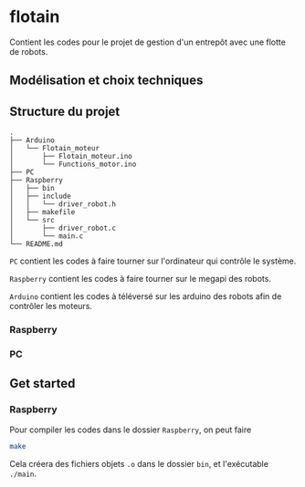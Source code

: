# flotain

Contient les codes pour le projet de gestion d'un entrepôt avec une flotte de robots.

## Modélisation et choix techniques

## Structure du projet

```
.
├── Arduino
│   └── Flotain_moteur
│       ├── Flotain_moteur.ino
│       └── Functions_motor.ino
├── PC
├── Raspberry
│   ├── bin
│   ├── include
│   │   └── driver_robot.h
│   ├── makefile
│   └── src
│       ├── driver_robot.c
│       └── main.c
└── README.md
```

`PC` contient les codes à faire tourner sur l'ordinateur qui contrôle le système.

`Raspberry` contient les codes à faire tourner sur le megapi des robots.

`Arduino` contient les codes à téléversé sur les arduino des robots afin de contrôler les moteurs.

### Raspberry

### PC

## Get started

### Raspberry

Pour compiler les codes dans le dossier `Raspberry`, on peut faire
```bash
make
```

Cela créera des fichiers objets `.o` dans le dossier `bin`, et l'exécutable `./main`.

